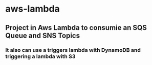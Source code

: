 # aws-lambda

## Project in Aws Lambda to consumie an SQS Queue and SNS Topics

### It also can use a triggers lambda with DynamoDB and triggering a lambda with S3 
